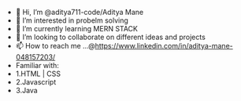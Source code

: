 - 👋 Hi, I’m @aditya711-code/Aditya Mane
- 👀 I’m interested in probelm solving
- 🌱 I’m currently learning MERN STACK
- 💞️ I’m looking to collaborate on different ideas and projects 
- 📫 How to reach me ...@https://www.linkedin.com/in/aditya-mane-048157203/
- Familiar with:
- 1.HTML | CSS
- 2.Javascript
- 3.Java

<!---
aditya711-code/aditya711-code is a ✨ special ✨ repository because its `README.md` (this file) appears on your GitHub profile.
You can click the Preview link to take a look at your changes.
--->

